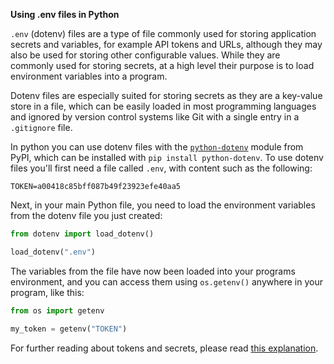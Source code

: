 **Using .env files in Python**

`.env` (dotenv) files are a type of file commonly used for storing application secrets and variables, for example API tokens and URLs, although they may also be used for storing other configurable values. While they are commonly used for storing secrets, at a high level their purpose is to load environment variables into a program.

Dotenv files are especially suited for storing secrets as they are a key-value store in a file, which can be easily loaded in most programming languages and ignored by version control systems like Git with a single entry in a `.gitignore` file.

In python you can use dotenv files with the [`python-dotenv`](https://pypi.org/project/python-dotenv) module from PyPI, which can be installed with `pip install python-dotenv`. To use dotenv files you'll first need a file called `.env`, with content such as the following:
```
TOKEN=a00418c85bff087b49f23923efe40aa5
```
Next, in your main Python file, you need to load the environment variables from the dotenv file you just created:
```py
from dotenv import load_dotenv()

load_dotenv(".env")
```
The variables from the file have now been loaded into your programs environment, and you can access them using `os.getenv()` anywhere in your program, like this:
```py
from os import getenv

my_token = getenv("TOKEN")
```
For further reading about tokens and secrets, please read [this explanation](https://vcokltfre.dev/tips/tokens).
